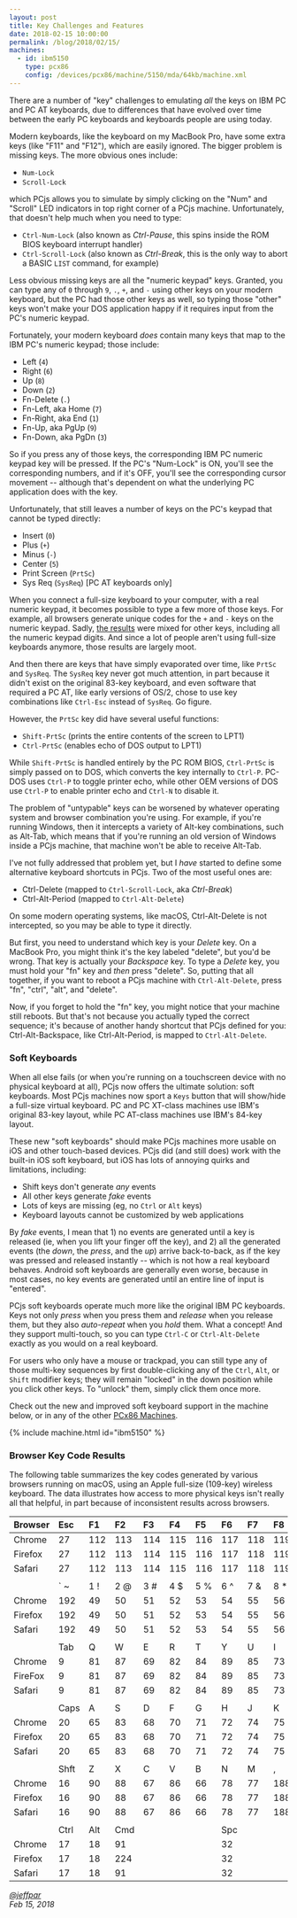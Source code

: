 ```yaml
---
layout: post
title: Key Challenges and Features
date: 2018-02-15 10:00:00
permalink: /blog/2018/02/15/
machines:
  - id: ibm5150
    type: pcx86
    config: /devices/pcx86/machine/5150/mda/64kb/machine.xml
---
```


There are a number of "key" challenges to emulating *all* the keys on IBM PC and PC AT keyboards, due to
differences that have evolved over time between the early PC keyboards and keyboards people are using today.

Modern keyboards, like the keyboard on my MacBook Pro, have some extra keys (like "F11" and "F12"), which are easily
ignored.  The bigger problem is missing keys.  The more obvious ones include:

- `Num-Lock`
- `Scroll-Lock`

which PCjs allows you to simulate by simply clicking on the "Num" and "Scroll" LED indicators in top right corner of
a PCjs machine.  Unfortunately, that doesn't help much when you need to type:

- `Ctrl-Num-Lock` (also known as *Ctrl-Pause*, this spins inside the ROM BIOS keyboard interrupt handler)
- `Ctrl-Scroll-Lock` (also known as *Ctrl-Break*, this is the only way to abort a BASIC `LIST` command, for example)

Less obvious missing keys are all the "numeric keypad" keys.  Granted, you can type any of `0` through `9`, `.`, `+`,
and `-` using other keys on your modern keyboard, but the PC had those other keys as well, so typing those "other" keys
won't make your DOS application happy if it requires input from the PC's numeric keypad.

Fortunately, your modern keyboard *does* contain many keys that map to the IBM PC's numeric keypad; those include:

- Left (`4`)
- Right (`6`)
- Up (`8`)
- Down (`2`)
- Fn-Delete (`.`)
- Fn-Left, aka Home (`7`)
- Fn-Right, aka End (`1`)
- Fn-Up, aka PgUp (`9`)
- Fn-Down, aka PgDn (`3`)

So if you press any of those keys, the corresponding IBM PC numeric keypad key will be pressed.  If the PC's "Num-Lock"
is ON, you'll see the corresponding numbers, and if it's OFF, you'll see the corresponding cursor movement -- although
that's dependent on what the underlying PC application does with the key.

Unfortunately, that still leaves a number of keys on the PC's keypad that cannot be typed directly:

- Insert (`0`)
- Plus (`+`)
- Minus (`-`)
- Center (`5`)
- Print Screen (`PrtSc`)
- Sys Req (`SysReq`) [PC AT keyboards only]

When you connect a full-size keyboard to your computer, with a real numeric keypad, it becomes possible to type a few
more of those keys.  For example, all browsers generate unique codes for the `+` and `-` keys on the numeric keypad.
Sadly, [the results](#browser-key-code-results) were mixed for other keys, including all the numeric keypad digits.
And since a lot of people aren't using full-size keyboards anymore, those results are largely moot.

And then there are keys that have simply evaporated over time, like `PrtSc` and `SysReq`.  The `SysReq` key never
got much attention, in part because it didn't exist on the original 83-key keyboard, and even software that required a
PC AT, like early versions of OS/2, chose to use key combinations like `Ctrl-Esc` instead of `SysReq`.  Go figure.

However, the `PrtSc` key did have several useful functions:

- `Shift-PrtSc` (prints the entire contents of the screen to LPT1)
- `Ctrl-PrtSc` (enables echo of DOS output to LPT1)

While `Shift-PrtSc` is handled entirely by the PC ROM BIOS, `Ctrl-PrtSc` is simply passed on to DOS, which converts
the key internally to `Ctrl-P`.  PC-DOS uses `Ctrl-P` to toggle printer echo, while other OEM versions of DOS
use `Ctrl-P` to enable printer echo and `Ctrl-N` to disable it.

The problem of "untypable" keys can be worsened by whatever operating system and browser combination you're using.  For
example, if you're running Windows, then it intercepts a variety of Alt-key combinations, such as Alt-Tab, which means
that if you're running an old version of Windows inside a PCjs machine, that machine won't be able to receive Alt-Tab.

I've not fully addressed that problem yet, but I *have* started to define some alternative keyboard shortcuts in PCjs.
Two of the most useful ones are:

- Ctrl-Delete (mapped to `Ctrl-Scroll-Lock`, aka *Ctrl-Break*)
- Ctrl-Alt-Period (mapped to `Ctrl-Alt-Delete`)

On some modern operating systems, like macOS, Ctrl-Alt-Delete is not intercepted, so you may be able to type it directly.

But first, you need to understand which key is your *Delete* key.  On a MacBook Pro, you might think it's the key labeled
"delete", but you'd be wrong.  That key is actually your *Backspace* key.  To type a *Delete* key, you must hold your
"fn" key and *then* press "delete".  So, putting that all together, if you want to reboot a PCjs machine with `Ctrl-Alt-Delete`,
press "fn", "ctrl", "alt", and "delete".

Now, if you forget to hold the "fn" key, you might notice that your machine still reboots.  But that's not because you
actually typed the correct sequence; it's because of another handy shortcut that PCjs defined for you: Ctrl-Alt-Backspace,
like Ctrl-Alt-Period, is mapped to `Ctrl-Alt-Delete`.

### Soft Keyboards

When all else fails (or when you're running on a touchscreen device with no physical keyboard at all), PCjs now offers
the ultimate solution: soft keyboards.  Most PCjs machines now sport a `Keys` button that will show/hide a full-size
virtual keyboard.  PC and PC XT-class machines use IBM's original 83-key layout, while PC AT-class machines use IBM's
84-key layout.

These new "soft keyboards" should make PCjs machines more usable on iOS and other touch-based devices.  PCjs did (and still
does) work with the built-in iOS soft keyboard, but iOS has lots of annoying quirks and limitations, including:

- Shift keys don't generate *any* events
- All other keys generate *fake* events
- Lots of keys are missing (eg, no `Ctrl` or `Alt` keys)
- Keyboard layouts cannot be customized by web applications

By *fake* events, I mean that 1) no events are generated until a key is released (ie, when you lift your finger off the key),
and 2) all the generated events (the *down*, the *press*, and the *up*) arrive back-to-back, as if the key was pressed
and released instantly -- which is not how a real keyboard behaves.  Android soft keyboards are generally even worse, because
in most cases, no key events are generated until an entire line of input is "entered".

PCjs soft keyboards operate much more like the original IBM PC keyboards.  Keys not only *press* when you press them and
*release* when you release them, but they also *auto-repeat* when you *hold* them.  What a concept!  And they support multi-touch,
so you can type `Ctrl-C` or `Ctrl-Alt-Delete` exactly as you would on a real keyboard.

For users who only have a mouse or trackpad, you can still type any of those multi-key sequences by first double-clicking
any of the `Ctrl`, `Alt`, or `Shift` modifier keys; they will remain "locked" in the down position while you click other keys.
To "unlock" them, simply click them once more.

Check out the new and improved soft keyboard support in the machine below, or in any of the other
[PCx86 Machines](/devices/pcx86/machine/).

{% include machine.html id="ibm5150" %}

### Browser Key Code Results

The following table summarizes the key codes generated by various browsers running on macOS, using an Apple full-size
(109-key) wireless keyboard.  The data illustrates how access to more physical keys isn't really all that helpful, in part
because of inconsistent results across browsers.

|Browser | Esc  | F1   | F2   | F3   | F4   | F5   | F6   | F7   | F8   | F9   | F10  | F11  | F12  | F13    | F14  | F15  | F16   | Vol- | Vol+ | Mute | Eject |
|:-------|:---- |:---- |:---- |:---- |:---- |:---- |:---- |:---- |:---- |:---- |:---- |:---- |:---- |:------ |:---- |:---- |:------|:---- |:---- |:---- |:----- |
|Chrome  | 27   | 112  | 113  | 114  | 115  | 116  | 117  | 118  | 119  | 120  | 121  | 122  | 123  | 124    |      |      | 127   |      |      |      |       |
|Firefox | 27   | 112  | 113  | 114  | 115  | 116  | 117  | 118  | 119  | 120  | 121  | 122  | 123  | 44     |      |      | 127   |      |      |      |       |
|Safari  | 27   | 112  | 113  | 114  | 115  | 116  | 117  | 118  | 119  | 120  | 121  | 122  | 123  | 124    |      |      | 127   |      |      |      |       |
|        |      |      |      |      |      |      |      |      |      |      |      |      |      |        |      |      |       |      |      |      |       |
|        | ` ~  | 1 !  | 2 @  | 3 #  | 4 $  | 5 %  | 6 ^  | 7 &  | 8 *  | 9 (  | 0 )  | - _  | = +  | Del    | Help | Home | PgUp  | Clr  |  =   |  /   |  *    |
|Chrome  | 192  | 49   | 50   | 51   | 52   | 53   | 54   | 55   | 56   | 57   | 48   | 189  | 187  | 8      |      | 36   | 33    | 12   | 187  | 111  | 106   |
|Firefox | 192  | 49   | 50   | 51   | 52   | 53   | 54   | 55   | 56   | 57   | 48   | 173  | 61   | 8      |      | 36   | 33    | 12   | 61   | 111  | 106   |
|Safari  | 192  | 49   | 50   | 51   | 52   | 53   | 54   | 55   | 56   | 57   | 48   | 189  | 187  | 8      | 45   | 36   | 33    | 12   | 187  | 111  | 106   |
|        |      |      |      |      |      |      |      |      |      |      |      |      |      |        |      |      |       |      |      |      |       |
|        | Tab  |  Q   |  W   |  E   |  R   |  T   |  Y   |  U   |  I   |  O   |  P   |  [   |  ]   |  \     | Del  | End  | PgDn  |**7** |**8** |**9** |  -    |
|Chrome  | 9    | 81   | 87   | 69   | 82   | 84   | 89   | 85   | 73   | 79   | 80   | 219  | 221  | 220    | 46   | 35   | 34    | 55   | 56   | 57   | 109   |
|FireFox | 9    | 81   | 87   | 69   | 82   | 84   | 89   | 85   | 73   | 79   | 80   | 219  | 221  | 220    | 46   | 35   | 34    | 103  | 104  | 105  | 109   |
|Safari  | 9    | 81   | 87   | 69   | 82   | 84   | 89   | 85   | 73   | 79   | 80   | 219  | 221  | 220    | 46   | 35   | 34    | 103  | 104  | 105  | 109   |
|        |      |      |      |      |      |      |      |      |      |      |      |      |      |        |      |      |       |      |      |      |       |
|        | Caps |  A   |  S   |  D   |  F   |  G   |  H   |  J   |  K   |  L   |  ;   |  '   |      | Enter  |      |      |       |**4** |**5** |**6** |  +    |
|Chrome  | 20   | 65   | 83   | 68   | 70   | 71   | 72   | 74   | 75   | 76   | 186  | 222  |      | 13     |      |      |       | 52   | 53   | 54   | 107   |
|Firefox | 20   | 65   | 83   | 68   | 70   | 71   | 72   | 74   | 75   | 76   | 59   | 222  |      | 13     |      |      |       | 100  | 101  | 102  | 107   |
|Safari  | 20   | 65   | 83   | 68   | 70   | 71   | 72   | 74   | 75   | 76   | 186  | 222  |      | 13     |      |      |       | 100  | 101  | 102  | 107   |
|        |      |      |      |      |      |      |      |      |      |      |      |      |      |        |      |      |       |      |      |      |       |
|        | Shft |  Z   |  X   |  C   |  V   |  B   |  N   |  M   |  ,   |  .   |  /   |      |      | Shft   |      | Up   |       |**1** |**2** |**3** |       |
|Chrome  | 16   | 90   | 88   | 67   | 86   | 66   | 78   | 77   | 188  | 190  | 191  |      |      | 16     |      | 38   |       | 49   | 50   | 51   |       |
|Firefox | 16   | 90   | 88   | 67   | 86   | 66   | 78   | 77   | 188  | 190  | 191  |      |      | 16     |      | 38   |       | 97   | 98   | 99   |       |
|Safari  | 16   | 90   | 88   | 67   | 86   | 66   | 78   | 77   | 188  | 190  | 191  |      |      | 16     |      | 38   |       | 97   | 98   | 99   |       |
|        |      |      |      |      |      |      |      |      |      |      |      |      |      |        |      |      |       |      |      |      |       |
|        | Ctrl | Alt  | Cmd  |      |      |      | Spc  |      |      |      |      | Cmd  | Alt  | Ctrl   | Left | Down | Right |**0** |      |  .   | Enter |
|Chrome  | 17   | 18   | 91   |      |      |      | 32   |      |      |      |      | 93   | 18   | 17     | 37   | 40   | 39    | 48   |      | 110  | 13    |
|Firefox | 17   | 18   | 224  |      |      |      | 32   |      |      |      |      | 224  | 18   | 17     | 37   | 40   | 39    | 96   |      | 110  | 13    |
|Safari  | 17   | 18   | 91   |      |      |      | 32   |      |      |      |      | 93   | 18   | 17     | 37   | 40   | 39    | 96   |      | 110  | 13    |


*[@jeffpar](http://twitter.com/jeffpar)*  
*Feb 15, 2018*

